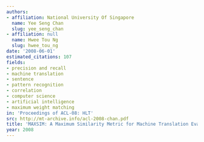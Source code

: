 ```yaml
---
authors:
- affiliation: National University Of Singapore
  name: Yee Seng Chan
  slug: yee_seng_chan
- affiliation: null
  name: Hwee Tou Ng
  slug: hwee_tou_ng
date: '2008-06-01'
estimated_citations: 107
fields:
- precision and recall
- machine translation
- sentence
- pattern recognition
- correlation
- computer science
- artificial intelligence
- maximum weight matching
in: 'Proceedings of ACL-08: HLT'
src: http://mt-archive.info/acl-2008-chan.pdf
title: 'MAXSIM: A Maximum Similarity Metric for Machine Translation Evaluation'
year: 2008
---
```

